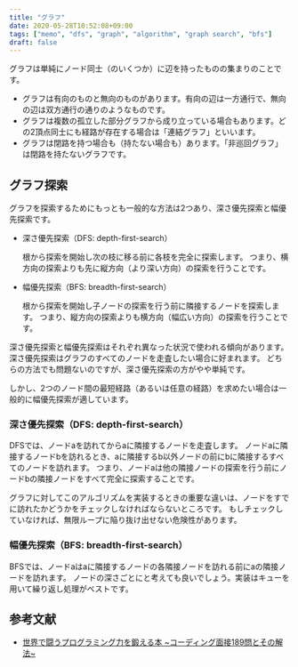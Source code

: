 ```yaml
---
title: "グラフ"
date: 2020-05-28T10:52:08+09:00
tags: ["memo", "dfs", "graph", "algorithm", "graph search", "bfs"]
draft: false
---
```


グラフは単純にノード同士（のいくつか）に辺を持ったものの集まりのことです。

- グラフは有向のものと無向のものがあります。有向の辺は一方通行で、無向の辺は双方通行の通りのようなものです。
- グラフは複数の孤立した部分グラフから成り立っている場合もあります。どの2頂点同士にも経路が存在する場合は「連結グラフ」といいます。
- グラフは閉路を持つ場合も（持たない場合も）あります。「非巡回グラフ」は閉路を持たないグラフです。

## グラフ探索

グラフを探索するためにもっとも一般的な方法は2つあり、深さ優先探索と幅優先探索です。

- 深さ優先探索（DFS: depth-first-search）

  根から探索を開始し次の枝に移る前に各枝を完全に探索します。
  つまり、横方向の探索よりも先に縦方向（より深い方向）の探索を行うことです。

- 幅優先探索（BFS: breadth-first-search）

  根から探索を開始し子ノードの探索を行う前に隣接するノードを探索します。
  つまり、縦方向の探索よりも横方向（幅広い方向）の探索を行うことです。

深さ優先探索と幅優先探索はそれぞれ異なった状況で使われる傾向があります。
深さ優先探索はグラフのすべてのノードを走査したい場合に好まれます。
どちらの方法でも問題ないのですが、深さ優先探索の方がやや単純です。

しかし、2つのノード間の最短経路（あるいは任意の経路）を求めたい場合は一般的に幅優先探索が適しています。

### 深さ優先探索（DFS: depth-first-search）
DFSでは、ノードaを訪れてからaに隣接するノードを走査します。
ノードaに隣接するノードbを訪れるとき、aに隣接するb以外ノードの前にbに隣接するすべてのノードを訪れます。
つまり、ノードaは他の隣接ノードの探索を行う前にノードbの隣接ノードをすべて完全に探索することです。

グラフに対してこのアルゴリズムを実装するときの重要な違いは、ノードをすでに訪れたかどうかをチェックしなければならないところです。
もしチェックしていなければ、無限ループに陥り抜け出せない危険性があります。

### 幅優先探索（BFS: breadth-first-search）
BFSでは、ノードaはaに隣接するノードの各隣接ノードを訪れる前にaの隣接ノードを訪れます。
ノードの深さごとにと考えても良いでしょう。実装はキューを用いて繰り返し処理がベストです。


## 参考文献
- [世界で闘うプログラミング力を鍛える本 ~コーディング面接189問とその解法~](https://www.amazon.co.jp/dp/4839960100/ref=cm_sw_em_r_mt_dp_U_u83ZEbF120Y65)
